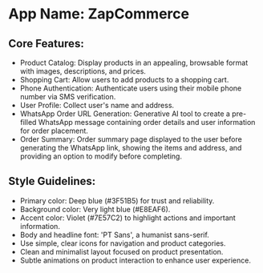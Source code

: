 # **App Name**: ZapCommerce

## Core Features:

- Product Catalog: Display products in an appealing, browsable format with images, descriptions, and prices.
- Shopping Cart: Allow users to add products to a shopping cart.
- Phone Authentication: Authenticate users using their mobile phone number via SMS verification.
- User Profile: Collect user's name and address.
- WhatsApp Order URL Generation: Generative AI tool to create a pre-filled WhatsApp message containing order details and user information for order placement.
- Order Summary: Order summary page displayed to the user before generating the WhatsApp link, showing the items and address, and providing an option to modify before completing.

## Style Guidelines:

- Primary color: Deep blue (#3F51B5) for trust and reliability.
- Background color: Very light blue (#E8EAF6).
- Accent color: Violet (#7E57C2) to highlight actions and important information.
- Body and headline font: 'PT Sans', a humanist sans-serif.
- Use simple, clear icons for navigation and product categories.
- Clean and minimalist layout focused on product presentation.
- Subtle animations on product interaction to enhance user experience.